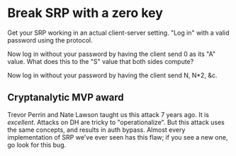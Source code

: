 # Break SRP with a zero key

Get your SRP working in an actual client-server setting. "Log in" with
a valid password using the protocol.

Now log in without your password by having the client send 0 as its
"A" value. What does this to the "S" value that both sides compute?

Now log in without your password by having the client send N, N*2, &c.

## Cryptanalytic MVP award

Trevor Perrin and Nate Lawson taught us this attack 7 years ago. It is
*excellent*. Attacks on DH are tricky to "operationalize". But this
attack uses the same concepts, and results in auth bypass. Almost
every implementation of SRP we've ever seen has this flaw; if you see
a new one, go look for this bug.
